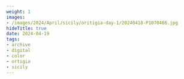```yaml
---
weight: 1
images:
- /images/2024/April/sicily/oritigia-day-1/20240418-P1070466.jpg
hideTitle: true
date: 2024-04-19
tags:
- archive
- digital
- color
- ortigia
- sicily
---
```


